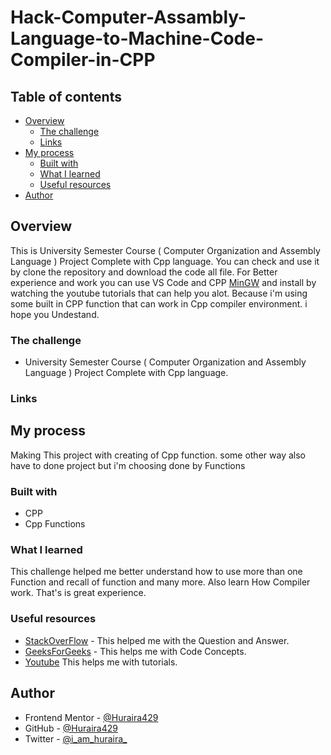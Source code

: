 # Hack-Computer-Assambly-Language-to-Machine-Code-Compiler-in-CPP
 


## Table of contents

- [Overview](#overview)
  - [The challenge](#the-challenge)
  - [Links](#links)
- [My process](#my-process)
  - [Built with](#built-with)
  - [What I learned](#what-i-learned)
  - [Useful resources](#useful-resources)
- [Author](#author)

## Overview

This is University Semester Course ( Computer Organization and Assembly Language ) Project Complete with Cpp language. You can check and use it by clone the repository and download the code all file. For Better experience and work you can use VS Code  and CPP [MinGW](https://sourceforge.net/projects/mingw-w64/) and install by watching the youtube tutorials that can help you alot. Because i'm using some built in CPP function that can work in Cpp compiler environment. i hope you  Undestand. 

### The challenge

- University Semester Course ( Computer Organization and Assembly Language ) Project Complete with Cpp language.

### Links

## My process

Making This project with creating of Cpp function. some other way also have to done project but i'm choosing done by Functions

### Built with

- CPP
- Cpp Functions

### What I learned

This challenge helped me better understand how to use more than one Function and recall of function and many more.
Also learn How Compiler work. That's is great experience.

### Useful resources

- [StackOverFlow](https://stackoverflow.com/) - This helped me with the Question and Answer.
- [GeeksForGeeks](https://www.geeksforgeeks.org/) - This helps me with Code Concepts.
- [Youtube](https://www.youtube.com/) This helps me with tutorials.

## Author

- Frontend Mentor - [@Huraira429](https://www.frontendmentor.io/profile/Huraira429)
- GitHub - [@Huraira429](https://github.com/Huraira429)
- Twitter - [@i_am_huraira_](https://twitter.com/i_am_huraira_)
